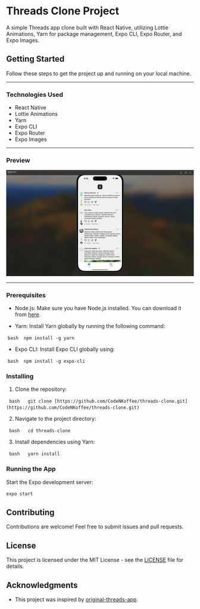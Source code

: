 # Threads Clone Project

A simple Threads app clone built with React Native, utilizing Lottie Animations, Yarn for package management, Expo CLI, Expo Router, and Expo Images.

## Getting Started

Follow these steps to get the project up and running on your local machine.

---

### Technologies Used

- React Native
- Lottie Animations
- Yarn
- Expo CLI
- Expo Router
- Expo Images

---

### Preview

![Threads - Home Page](./assets/images/preview.png)

---

### Prerequisites

- Node.js: Make sure you have Node.js installed. You can download it from [here](https://nodejs.org/).

- Yarn: Install Yarn globally by running the following command:

 ```bash
 npm install -g yarn
 ```

- Expo CLI: Install Expo CLI globally using:

 ```bash
 npm install -g expo-cli
 ```

### Installing

1. Clone the repository:

  ```bash
  git clone [https://github.com/CodeNKoffee/threads-clone.git](https://github.com/CodeNKoffee/threads-clone.git)
  ```

2. Navigate to the project directory:

  ```bash
  cd threads-clone
  ```

3. Install dependencies using Yarn:

  ```bash
  yarn install
  ```

### Running the App

Start the Expo development server:

```bash
expo start
```
## Contributing

Contributions are welcome! Feel free to submit issues and pull requests.

## License

This project is licensed under the MIT License - see the [LICENSE](LICENSE) file for details.

## Acknowledgments

- This project was inspired by [original-threads-app](https://github.com/threadsapp/original-threads-app).
